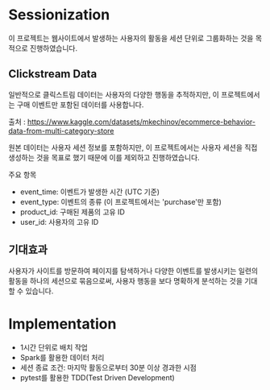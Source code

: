 # Sessionization
이 프로젝트는 웹사이트에서 발생하는 사용자의 활동을 세션 단위로 그룹화하는 것을 목적으로 진행하였습니다.

## Clickstream Data
일반적으로 클릭스트림 데이터는 사용자의 다양한 행동을 추적하지만, 이 프로젝트에서는 구매 이벤트만 포함된 데이터를 사용합니다. 

출처 : https://www.kaggle.com/datasets/mkechinov/ecommerce-behavior-data-from-multi-category-store

원본 데이터는 사용자 세션 정보를 포함하지만, 이 프로젝트에서는 사용자 세션을 직접 생성하는 것을 목표로 했기 때문에 이를 제외하고 진행하였습니다. 

주요 항목
- event_time: 이벤트가 발생한 시간 (UTC 기준)
- event_type: 이벤트의 종류 (이 프로젝트에서는 'purchase'만 포함)
- product_id: 구매된 제품의 고유 ID 
- user_id: 사용자의 고유 ID

## 기대효과
사용자가 사이트를 방문하여 페이지를 탐색하거나 다양한 이벤트를 발생시키는 일련의 활동을 하나의 세션으로 묶음으로써, 사용자 행동을 보다 명확하게 분석하는 것을 기대할 수 있습니다.


# Implementation
- 1시간 단위로 배치 작업
- Spark를 활용한 데이터 처리
- 세션 종료 조건: 마지막 활동으로부터 30분 이상 경과한 시점
- pytest를 활용한 TDD(Test Driven Development)